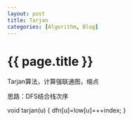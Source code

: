 ```yaml
---
layout: post
title: Tarjan
categories: [Algorithm, Blog]
---
```


{{ page.title }}
================
Tarjan算法，计算强联通图，缩点

思路：DFS结合栈次序

void tarjan(u)
{
	dfn[u]=low[u]=++index;
}
